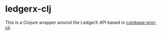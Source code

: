 # ledgerx-clj

This is a Clojure wrapper around the LedgerX API based in [coinbase-proj-clj](https://github.com/dnjp/ledgerx-clj).
